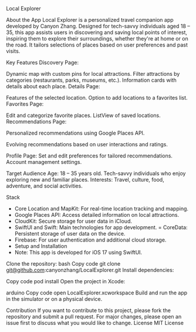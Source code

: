 Local Explorer

About the App
Local Explorer is a personalized travel companion app developed by Canyon Zhang. Designed for tech-savvy individuals aged 18 – 35, this app assists users in discovering and saving local points of interest, inspiring them to explore their surroundings, whether they're at home or on the road. It tailors selections of places based on user preferences and past visits.

Key Features
Discovery Page:

Dynamic map with custom pins for local attractions.
Filter attractions by categories (restaurants, parks, museums, etc.).
Information cards with details about each place.
Details Page:

Features of the selected location.
Option to add locations to a favorites list.
Favorites Page:

Edit and categorize favorite places.
ListView of saved locations.
Recommendations Page:

Personalized recommendations using Google Places API.

Evolving recommendations based on user interactions and ratings.

Profile Page:
Set and edit preferences for tailored recommendations.
Account management settings.

Target Audience
Age: 18 – 35 years old.
Tech-savvy individuals who enjoy exploring new and familiar places.
Interests: Travel, culture, food, adventure, and social activities.

Stack
- Core Location and MapKit: For real-time location tracking and mapping.
- Google Places API: Access detailed information on local attractions.
- CloudKit: Secure storage for user data in iCloud.
- SwiftUI and Swift: Main technologies for app development.
= CoreData: Persistent storage of user data on the device.
- Firebase: For user authentication and additional cloud storage.
- Setup and Installation
- Note: This app is developed for iOS 17 using SwiftUI.

Clone the repository:
bash
Copy code
git clone git@github.com:canyonzhang/LocalExplorer.git
Install dependencies:

Copy code
pod install
Open the project in Xcode:

arduino
Copy code
open LocalExplorer.xcworkspace
Build and run the app in the simulator or on a physical device.

Contribution
If you want to contribute to this project, please fork the repository and submit a pull request.
For major changes, please open an issue first to discuss what you would like to change.
License
MIT License

